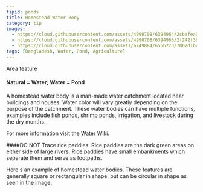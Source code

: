 ```yaml
---
tipid: ponds
title: Homestead Water Body
category: tip
images:
  - https://cloud.githubusercontent.com/assets/4990708/6394964/2cbafea0-bda3-11e4-800b-e71e69829622.PNG
  - https://cloud.githubusercontent.com/assets/4990708/6394965/2f242f36-bda3-11e4-8bad-d4663c16365a.PNG
  - https://cloud.githubusercontent.com/assets/6749884/6556223/7062d1bc-c642-11e4-860b-c6a536d77d0d.gif
tags: [Bangladesh, Water, Pond, Agriculture]
---
```

Area feature
#### Natural = Water; Water = Pond

A homestead water body is a man-made water catchment located near buildings and houses. Water color will vary greatly depending on the purpose of the catchment. These water bodies can have multiple functions, examples include fish ponds, shrimp ponds, irrigation, and livestock during the dry months.  

For more information visit the <a href="http://wiki.openstreetmap.org/wiki/Water" target="_blank">Water Wiki</a>.

####DO NOT Trace rice paddies.
Rice paddies are the dark green areas on either side of large rivers.  Rice paddies have small embankments which separate them and serve as footpaths.  

Here's an example of homestead water bodies.  These features are generally square or rectangular in shape, but can be circular in shape as seen in the image.   
